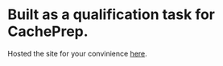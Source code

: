 # Built as a qualification task for CachePrep.

Hosted the site for your convinience [here](https://serene-cori-acb69c.netlify.app/).
